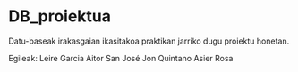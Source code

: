 # DB_proiektua
Datu-baseak irakasgaian ikasitakoa praktikan jarriko dugu proiektu honetan.

Egileak:
Leire Garcia
Aitor San José
Jon Quintano
Asier Rosa
